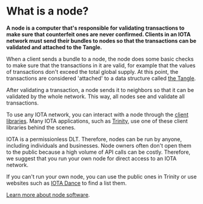 # What is a node?

**A node is a computer that's responsible for validating transactions to make sure that counterfeit ones are never confirmed. Clients in an IOTA network must send their bundles to nodes so that the transactions can be validated and attached to the Tangle.**

When a client sends a bundle to a node, the node does some basic checks to make sure that the transactions in it are valid, for example that the values of transactions don't exceed the total global supply. At this point, the transactions are considered 'attached' to a data structure called [the Tangle](../introduction/what-is-the-tangle.md).

After validating a transaction, a node sends it to neighbors so that it can be validated by the whole network. This way, all nodes see and validate all transactions.

To use any IOTA network, you can interact with a node through the [client libraries](root://client-libraries/0.1/introduction/overview.md). Many IOTA applications, such as [Trinity](root://trinity/0.1/introduction/overview.md), use one of these client libraries behind the scenes.

IOTA is a permissionless DLT. Therefore, nodes can be run by anyone, including individuals and businesses. Node owners often don't open them to the public because a high volume of API calls can be costly. Therefore, we suggest that you run your own node for direct access to an IOTA network.

If you can't run your own node, you can use the public ones in Trinity or use websites such as [IOTA Dance](https://iota.dance) to find a list them.

[Learn more about node software](root://iri/0.1/introduction/overview.md).
